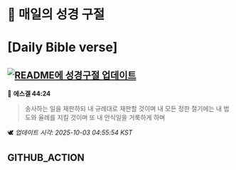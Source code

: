 # 🙏 매일의 성경 구절
# [Daily Bible verse]
## [![README에 성경구절 업데이트](https://github.com/DONGSUKA/first_test/actions/workflows/update-readme-bible.yml/badge.svg)](https://github.com/DONGSUKA/first_test/actions/workflows/update-readme-bible.yml)
<!-- START_BIBLE_VERSE -->
📖 **에스겔 44:24**
> 송사하는 일을 재판하되 내 규례대로 재판할 것이며 내 모든 정한 절기에는 내 법도와 율례를 지킬 것이며 또 내 안식일을 거룩하게 하며

🕊️ _업데이트 시각: 2025-10-03 04:55:54 KST_
  <!-- END_BIBLE_VERSE -->
## GITHUB_ACTION
